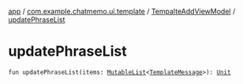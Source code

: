 [app](../../index.md) / [com.example.chatmemo.ui.template](../index.md) / [TempalteAddViewModel](index.md) / [updatePhraseList](./update-phrase-list.md)

# updatePhraseList

`fun updatePhraseList(items: `[`MutableList`](https://kotlinlang.org/api/latest/jvm/stdlib/kotlin.collections/-mutable-list/index.html)`<`[`TemplateMessage`](../../com.example.chatmemo.domain.model.value/-template-message/index.md)`>): `[`Unit`](https://kotlinlang.org/api/latest/jvm/stdlib/kotlin/-unit/index.html)